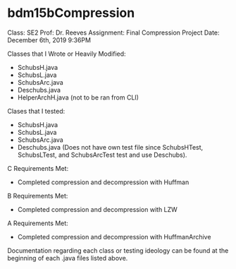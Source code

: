 # bdm15bCompression

Class: SE2
Prof: Dr. Reeves
Assignment: Final Compression Project
Date: December 6th, 2019 9:36PM

Classes that I Wrote or Heavily Modified:
  - SchubsH.java
  - SchubsL.java
  - SchubsArc.java
  - Deschubs.java
  - HelperArchH.java (not to be ran from CLI)
  
Clases that I tested:
  - SchubsH.java
  - SchubsL.java
  - SchubsArc.java
  - Deschubs.java (Does not have own test file since SchubsHTest, SchubsLTest, and SchubsArcTest test and use Deschubs).
  
  
 C Requirements Met:
  - Completed compression and decompression with Huffman
  
 B Requirements Met:
  - Completed compression and decompression with LZW
 
 A Requirements Met:
 - Completed compression and decompression with HuffmanArchive
 
Documentation regarding each class or testing ideology can be found at the beginning of each .java files listed above.
